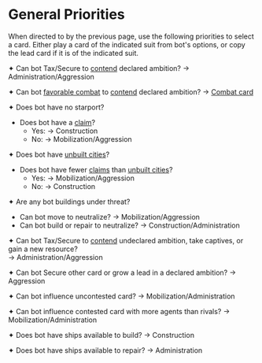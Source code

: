 # General Priorities

When directed to by the previous page, use the following priorities to select a card. Either play a card of the indicated suit from bot's options, or copy the lead card if it is of the indicated suit.

✦ Can bot Tax/Secure to <ins>contend</ins> declared ambition? → Administration/Aggression

✦ Can bot <ins>favorable combat</ins> to <ins>contend</ins> declared ambition? → <ins>Combat card</ins>

✦ Does bot have no starport?

- Does bot have a <ins>claim</ins>?
	- Yes: → Construction
	- No: → Mobilization/Aggression

✦ Does bot have <ins>unbuilt cities</ins>?

- Does bot have fewer <ins>claims</ins> than <ins>unbuilt cities</ins>?
	- Yes: → Mobilization/Aggression
	- No: → Construction

✦ Are any bot buildings under threat?

- Can bot move to neutralize? → Mobilization/Aggression
- Can bot build or repair to neutralize? → Construction/Administration

✦ Can bot Tax/Secure to <ins>contend</ins> undeclared ambition, take captives, or gain a new resource?
<br>→ Administration/Aggression

✦ Can bot Secure other card or grow a lead in a declared ambition? → Aggression

✦ Can bot influence uncontested card? → Mobilization/Administration

✦ Can bot influence contested card with more agents than rivals? → Mobilization/Administration

✦ Does bot have ships available to build? → Construction

✦ Does bot have ships available to repair? → Administration

<div class="pagebreak"> </div>
